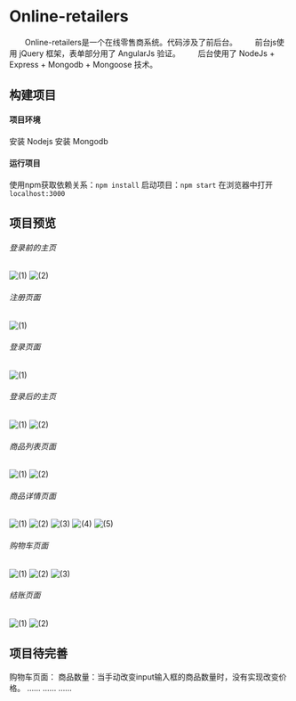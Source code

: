 # Online-retailers
　　Online-retailers是一个在线零售商系统。代码涉及了前后台。
　　前台js使用 jQuery 框架，表单部分用了 AngularJs 验证。
　　后台使用了 NodeJs + Express + Mongodb + Mongoose 技术。
## 构建项目
#### 项目环境
安装 Nodejs 
安装 Mongodb
#### 运行项目
使用npm获取依赖关系：`npm install`
启动项目：`npm start`
在浏览器中打开 `localhost:3000`
## 项目预览
###### 登录前的主页
![(1)](http://okw9pf1mr.bkt.clouddn.com/index.jpg)
![(2)](http://okw9pf1mr.bkt.clouddn.com/index2.JPG)
###### 注册页面
![(1)](http://okw9pf1mr.bkt.clouddn.com/register.jpg)
###### 登录页面
![(1)](http://okw9pf1mr.bkt.clouddn.com/login2.jpg)
###### 登录后的主页
![(1)](http://okw9pf1mr.bkt.clouddn.com/home.jpg)
![(2)](http://okw9pf1mr.bkt.clouddn.com/home2.jpg)
###### 商品列表页面
![(1)](http://okw9pf1mr.bkt.clouddn.com/productLists.JPG)
![(2)](http://okw9pf1mr.bkt.clouddn.com/productLists2.JPG)
###### 商品详情页面
![(1)](http://okw9pf1mr.bkt.clouddn.com/details.jpg)
![(2)](http://okw9pf1mr.bkt.clouddn.com/details2.jpg)
![(3)](http://okw9pf1mr.bkt.clouddn.com/details3.JPG)
![(4)](http://okw9pf1mr.bkt.clouddn.com/details4.JPG)
![(5)](http://okw9pf1mr.bkt.clouddn.com/details5.jpg)
###### 购物车页面
![(1)](http://okw9pf1mr.bkt.clouddn.com/cart.jpg)
![(2)](http://okw9pf1mr.bkt.clouddn.com/cart2.jpg)
![(3)](http://okw9pf1mr.bkt.clouddn.com/cart3.jpg)
###### 结账页面
![(1)](http://okw9pf1mr.bkt.clouddn.com/order.JPG)
![(2)](http://okw9pf1mr.bkt.clouddn.com/order2.JPG)
## 项目待完善
购物车页面：
商品数量：当手动改变input输入框的商品数量时，没有实现改变价格。
……
……
……